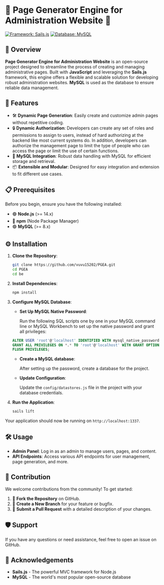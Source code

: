 # 🌟 Page Generator Engine for Administration Website 🌟

[![Framework: Sails.js](https://img.shields.io/badge/Framework-Sails.js-blue.svg?style=for-the-badge&logo=sails.js)](https://sailsjs.com/)
[![Database: MySQL](https://img.shields.io/badge/Database-MySQL-green.svg?style=for-the-badge&logo=mysql)](https://www.mysql.com/)

## 📝 Overview

**Page Generator Engine for Administration Website** is an open-source project designed to streamline the process of creating and managing administrative pages. Built with **JavaScript** and leveraging the **Sails.js** framework, this engine offers a flexible and scalable solution for developing robust administration websites. **MySQL** is used as the database to ensure reliable data management.

## 🚀 Features

- 🛠️ **Dynamic Page Generation**: Easily create and customize admin pages without repetitive coding.
- 🔒 **Dynamic Authorization**: Developers can create any set of roles and permissions to assign to users, instead of hard authorizing at the backend like most current systems do. In addition, developers can authorize the management page to limit the type of people who can access the page or limit the use of certain functions.
- 💾 **MySQL Integration**: Robust data handling with MySQL for efficient storage and retrieval.
- 📦 **Extensible and Modular**: Designed for easy integration and extension to fit different use cases.

## 📋 Prerequisites

Before you begin, ensure you have the following installed:

- 🟢 **Node.js** (>= 14.x)
- 🔵 **npm** (Node Package Manager)
- 🟢 **MySQL** (>= 8.x)

## ⚙️ Installation

1. **Clone the Repository**:
    ```bash
    git clone https://github.com/vuvu15202/PGEA.git
    cd PGEA
    cd be
    ```

2. **Install Dependencies**:
    ```bash
    npm install
    ```

3. **Configure MySQL Database**:

   - **Set Up MySQL Native Password**:
   
     Run the following SQL scripts one by one in your MySQL command line or MySQL Workbench to set up the native password and grant all privileges:
   
    ```sql
    ALTER USER 'root'@'localhost' IDENTIFIED WITH mysql_native_password BY 'your_password';
    GRANT ALL PRIVILEGES ON *.* TO 'root'@'localhost' WITH GRANT OPTION;
    FLUSH PRIVILEGES;
    ```

   - **Create a MySQL database**:
   
     After setting up the password, create a database for the project.
   
   - **Update Configuration**:
   
     Update the `config/datastores.js` file in the project with your database credentials.

4. **Run the Application**:
    ```bash
    sails lift
    ```

Your application should now be running on `http://localhost:1337`.

## 🛠️ Usage

- **Admin Panel**: Log in as an admin to manage users, pages, and content.
- **API Endpoints**: Access various API endpoints for user management, page generation, and more.

## 🤝 Contribution

We welcome contributions from the community! To get started:

1. 🍴 **Fork the Repository** on GitHub.
2. 🌿 **Create a New Branch** for your feature or bugfix.
3. 📝 **Submit a Pull Request** with a detailed description of your changes.

## 🛡️ Support

If you have any questions or need assistance, feel free to open an issue on GitHub.

## 🙏 Acknowledgements

- **Sails.js** - The powerful MVC framework for Node.js
- **MySQL** - The world's most popular open-source database
